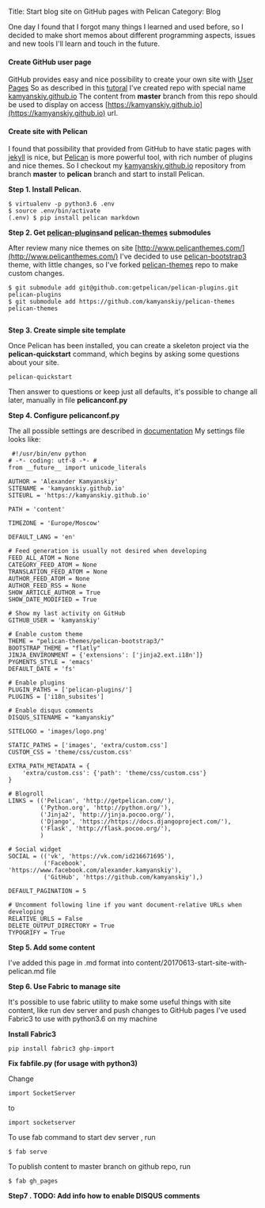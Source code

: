Title: Start blog site on GitHub pages with Pelican
Category: Blog

One day I found that I forgot many things I learned and used before, so I 
decided to make short memos about different
programming aspects, issues and new tools I'll learn and touch in the future.    

#### Create GitHub user page
GitHub provides easy and nice possibility to create your own site with
 [User Pages](https://pages.github.com/) 
So as described in this [tutoral](https://pages.github.com/) I've created repo 
with special name 
[kamyanskiy.github.io](https://github.com/kamyanskiy/kamyanskiy.github.io)
The content from **master** branch from this repo should be used to display on 
access [https://kamyanskiy.github.io](https://kamyanskiy.github.io) url.

#### Create site with Pelican
I found that possibility that provided from GitHub to have static pages with
 [jekyll](https://help.github.com/articles/using-jekyll-as-a-static-site-generator-with-github-pages/) is nice, but 
[Pelican](http://docs.getpelican.com) is more powerful tool, with rich number
 of plugins and nice themes.
So I checkout my [kamyanskiy.github.io](https://github.com/kamyanskiy/kamyanskiy.github.io) 
repository from branch **master** to **pelican** branch and start to install Pelican.
 
**Step 1. Install Pelican.**
    
```
$ virtualenv -p python3.6 .env
$ source .env/bin/activate
(.env) $ pip install pelican markdown 
```

**Step 2. Get [pelican-plugins](https://github.com/getpelican/pelican-plugins/tree/f3b5cef79d97556cb1c10e66e9130a223f45c943)and [pelican-themes](https://github.com/kamyanskiy/pelican-themes/tree/012591f2e625674bd02961f1f29dbe9fc40940f4) submodules**

After review many nice themes on site [http://www.pelicanthemes.com/](http://www.pelicanthemes.com/) 
I've decided to use [pelican-bootstrap3](https://github.com/getpelican/pelican-themes/tree/master/pelican-bootstrap3) theme,
with little changes, so I've forked [pelican-themes](https://github.com/getpelican/pelican-themes) 
repo to make custom changes. 

```
$ git submodule add git@github.com:getpelican/pelican-plugins.git pelican-plugins
$ git submodule add https://github.com/kamyanskiy/pelican-themes pelican-themes
    
```

**Step 3. Create simple site template** 

Once Pelican has been installed, you can create a skeleton project via the
**pelican-quickstart** command,
which begins by asking some questions about your site.

```
pelican-quickstart
```

Then answer to questions or keep just all defaults, it's possible to change
all later, manually in file **pelicanconf.py**
 
**Step 4. Configure pelicanconf.py**

The all possible settings are described in 
[documentation](http://docs.getpelican.com/en/3.6.3/settings.html)
My settings file looks like:

```pythonstub
 #!/usr/bin/env python
# -*- coding: utf-8 -*- #
from __future__ import unicode_literals

AUTHOR = 'Alexander Kamyanskiy'
SITENAME = 'kamyanskiy.github.io'
SITEURL = 'https://kamyanskiy.github.io'

PATH = 'content'

TIMEZONE = 'Europe/Moscow'

DEFAULT_LANG = 'en'

# Feed generation is usually not desired when developing
FEED_ALL_ATOM = None
CATEGORY_FEED_ATOM = None
TRANSLATION_FEED_ATOM = None
AUTHOR_FEED_ATOM = None
AUTHOR_FEED_RSS = None
SHOW_ARTICLE_AUTHOR = True
SHOW_DATE_MODIFIED = True

# Show my last activity on GitHub
GITHUB_USER = 'kamyanskiy'

# Enable custom theme
THEME = "pelican-themes/pelican-bootstrap3/"
BOOTSTRAP_THEME = "flatly"
JINJA_ENVIRONMENT = {'extensions': ['jinja2.ext.i18n']}
PYGMENTS_STYLE = 'emacs'
DEFAULT_DATE = 'fs'

# Enable plugins
PLUGIN_PATHS = ['pelican-plugins/']
PLUGINS = ['i18n_subsites']

# Enable disqus comments
DISQUS_SITENAME = "kamyanskiy"

SITELOGO = 'images/logo.png'

STATIC_PATHS = ['images', 'extra/custom.css']
CUSTOM_CSS = 'theme/css/custom.css'

EXTRA_PATH_METADATA = {
    'extra/custom.css': {'path': 'theme/css/custom.css'}
}

# Blogroll
LINKS = (('Pelican', 'http://getpelican.com/'),
         ('Python.org', 'http://python.org/'),
         ('Jinja2', 'http://jinja.pocoo.org/'),
         ('Django', 'https://https://docs.djangoproject.com/'),
         ('Flask', 'http://flask.pocoo.org/'),
         )

# Social widget
SOCIAL = (('vk', 'https://vk.com/id216671695'),
          ('Facebook', 'https://www.facebook.com/alexander.kamyanskiy'),
          ('GitHub', 'https://github.com/kamyanskiy'),)

DEFAULT_PAGINATION = 5

# Uncomment following line if you want document-relative URLs when developing
RELATIVE_URLS = False
DELETE_OUTPUT_DIRECTORY = True
TYPOGRIFY = True
```

**Step 5. Add some content** 

I've added this page in .md format into content/20170613-start-site-with-pelican.md file

**Step 6. Use Fabric to manage site**

It's possible to use fabric utility to make some useful things with site content,
like run dev server and push changes to GitHub pages
I've used Fabric3 to use with python3.6 on my machine

**Install Fabric3**

```
pip install fabric3 ghp-import 
```

**Fix fabfile.py (for usage with python3)**

Change 

```pythonstub
import SocketServer
```

 to 

```pythonstub
import socketserver
```
 
To use fab command to start dev server , run
```
$ fab serve
```
To publish content to master branch on github repo, run
```
$ fab gh_pages
```

**Step7 . TODO: Add info how to enable DISQUS comments**